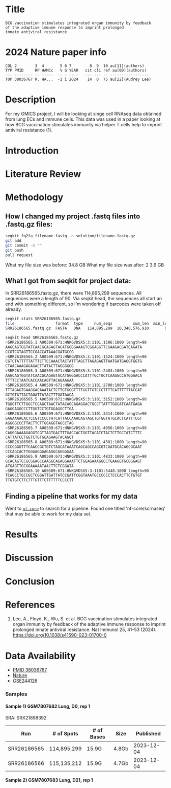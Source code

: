 # Title
```
BCG vaccination stimulates integrated organ immunity by feedback 
of the adaptive immune response to imprint prolonged
innate antiviral resistance
```

# 2024 Nature paper info
```
COL 2        3  4       5 6 7        8  9  10 au[11](authors)
TYP PMID     RP HAMCc   % G YEAR   cit cli ref au[00](authors)
--- -------- -- -----  -- - ----   --- --- -- -----------------
TOP 38036767 R. HA...  -1 i 2024    14  0  75 au[22](Audrey Lee)
```
# Description
For my OMICS project, I will be looking at singe cell RNAseq data obtained from lung ECs and immune cells. This data was used in a paper looking at how BCG vaccination stimulates immunity via helper T cells help to imprint antiviral resistance (1).

# Introduction
# Literature Review
# Methodology
## How I changed my project .fastq files into .fastq.gz files:

```bash
seqkit fq2fa filename.fastq -o solution/filename.fastq.gz
git add
git commit -m ""
git push
pull request
```


What my file size was before: 34.8 GB
What my file size was after: 2 3.9 GB

## What I got from seqkit for project data:
In SRR26186565.fastq.gz, there were 114,895,299 sequences. All sequences were a length of 90. Via seqkit head, the sequences all start an end with something different, so I'm wondering if barcodes were taken off already. 

```bash
seqkit stats SRR26186565.fastq.gz 
file                  format  type     num_seqs         sum_len  min_len  avg_len  max_len
SRR26186565.fastq.gz  FASTA   DNA   114,895,299  10,340,576,910       90       90       90

seqkit head SRR26186565.fastq.gz 
>SRR26186565.1 A00509:671:HNKGVDSX5:3:1101:1506:1000 length=90
AAGCAGTGGTATCAACGCAGAGTACATGGGGAAAGTCGGAGGTTCGAAGACGATCAGATA
CCGTCGTAGTTCCGACCATAAACGATGCCG
>SRR26186565.2 A00509:671:HNKGVDSX5:3:1101:1524:1000 length=90
CGTCTATTTTTATTTCTTCCAAACTACTATTTAGCTTAGAGAGTTAATGATGAGGTGGTG
CTAACAAAGAGAGACTTATACTTAGGGGGG
>SRR26186565.3 A00509:671:HNKGVDSX5:3:1101:2483:1000 length=90
AAGCAGTGGTATCAACGCAGAGTACATGGGGACCCATTTGCTGCTCAAGGCCATGGAACA
TTTTCCTAATCACCAACAGTTACAGAAGAA
>SRR26186565.4 A00509:671:HNKGVDSX5:3:1101:2700:1000 length=90
TTTAGAGTGAAGGACAAATACTCTTGTGGGTTTTGGTTGTCCCTTTTCATTTTTTACCAT
GCTGTATTACTAGATTATACTTTGATAACA
>SRR26186565.5 A00509:671:HNKGVDSX5:3:1101:3152:1000 length=90
TGGGTTCTTGGCTCCAGCTAACTATACAGCAGAGGACTGCCTTATTTGGCATCAATGAGA
GAGGAGGCCCTTGGTCCTGTGGAGGCTTGA
>SRR26186565.6 A00509:671:HNKGVDSX5:3:1101:3314:1000 length=90
GAGAAAACACTCCGTCCCCTATCATTACCAAACAGTAGCTGTGGTATGCACTCATTTCGT
AGGGGCCCTTACTTCTTGGAGGTAGCCTAG
>SRR26186565.7 A00509:671:HNKGVDSX5:3:1101:4056:1000 length=90
CAGGGAAAAGAGGTCGTTAGTGACTTTGACCACTGGTTACATCTACTCTTGCTATCTTTC
CATTATCCTGGTCTGTGCAGAAGTACAGGT
>SRR26186565.8 A00509:671:HNKGVDSX5:3:1101:4381:1000 length=90
CCCCGGGTTTCAACCGCTGTCTAGCATAAATCAGCAGCCAGCGTCGATGCACAGCGCAAT
CCCAGCACTTGGGAGGGAGAGGCAGGGGAA
>SRR26186565.9 A00509:671:HNKGVDSX5:3:1101:4833:1000 length=90
GCACAGTCCGCGGAGCCAAGGCAGAGGAAATTCTGGAGAAAGGCCTGAAGGTGCGGGAGT
ATGAGTTGCGGAAAAATAACTTCTCGGATA
>SRR26186565.10 A00509:671:HNKGVDSX5:3:1101:5448:1000 length=90
TCAGCCTGCCGCTCGGATTGATTATCCGATTCGGTAAATGCCCCCCTCCCACTTCTGTGT
TTGTGTCTTCTTTGTTTCTTTTTTCCCCTT
```

## Finding a pipeline that works for my data
Went to [`nf-core`](https://nf-co.re/) to search for a pipeline. Found one titled 'nf-core/scrnaseq' that may be able to work for my data set.

# Results
# Discussion
# Conclusion
# References
1. Lee, A., Floyd, K., Wu, S. et al. BCG vaccination stimulates integrated organ immunity by feedback of the adaptive immune response to imprint prolonged innate antiviral resistance. Nat Immunol 25, 41–53 (2024). https://doi.org/10.1038/s41590-023-01700-0 

# Data Availability
* [PMID 38036767](https://pubmed.ncbi.nlm.nih.gov/38036767/)
* [Nature](https://www.nature.com/articles/s41590-023-01700-0)
* [GSE244126](https://www.ncbi.nlm.nih.gov/geo/query/acc.cgi?acc=GSE244126)
### Samples
#### Sample 1) GSM7807682 Lung, D0, rep 1
SRA: SRX21898392    

Run         | # of Spots  | # of Bases | Size  |Published
------------|-------------|------------|-------|----------
SRR26186565 | 114,895,299 | 15.9G      | 4.8Gb |2023-12-04
SRR26186566 | 115,135,212 | 15.9G      | 4.7Gb |2023-12-04

#### Sample 2) GSM7807683 Lung, D21, rep 1
